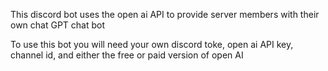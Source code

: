 This discord bot uses the open ai API to provide server members with their own chat GPT chat bot



To use this bot you will need your own discord toke, open ai API key, channel id, and either the free or paid version of open AI
